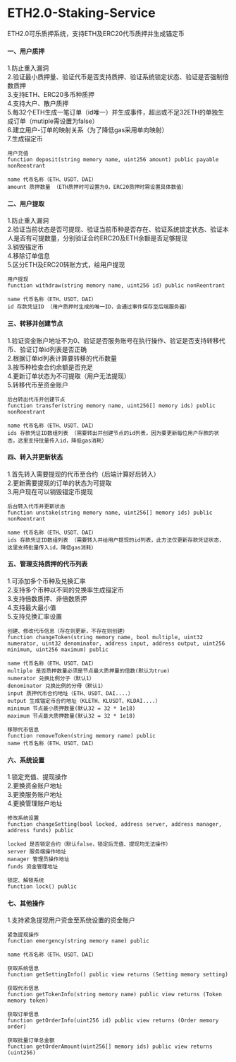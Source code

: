 # ETH2.0-Staking-Service
ETH2.0可乐质押系统，支持ETH及ERC20代币质押并生成锚定币

#### 一、用户质押
1.防止重入漏洞  
2.验证最小质押量、验证代币是否支持质押、验证系统锁定状态、验证是否强制倍数质押  
3.支持ETH、ERC20多币种质押  
4.支持大户、散户质押  
5.每32个ETH生成一笔订单（id唯一）并生成事件，超出或不足32ETH的单独生成订单（mutiple需设置为false）  
6.建立用户-订单的映射关系（为了降低gas采用单向映射）  
7.生成锚定币  
```
用户充值
function deposit(string memory name, uint256 amount) public payable nonReentrant  
  
name 代币名称（ETH、USDT、DAI）  
amount 质押数量 （ETH质押时可设置为0，ERC20质押时需设置具体数值）  
```

#### 二、用户提取
1.防止重入漏洞  
2.验证当前状态是否可提现、验证当前币种是否存在、验证系统锁定状态、验证本人是否有可提数量，分别验证合约ERC20及ETH余额是否足够提现  
3.销毁锚定币  
4.移除订单信息  
5.区分ETH及ERC20转账方式，给用户提现  
```
用户提现
function withdraw(string memory name, uint256 id) public nonReentrant
  
name 代币名称（ETH、USDT、DAI）  
id 存款凭证ID （用户质押时生成的唯一ID，会通过事件保存至后端服务器）  
```

#### 三、转移并创建节点
1.验证资金账户地址不为0、验证是否服务账号在执行操作、验证是否支持转移代币、验证订单id列表是否正确    
2.根据订单id列表计算要转移的代币数量  
3.按币种检查合约余额是否充足  
4.更新订单状态为不可提取（用户无法提现）  
5.转移代币至资金账户  
```
后台转出代币并创建节点
function transfer(string memory name, uint256[] memory ids) public nonReentrant
  
name 代币名称（ETH、USDT、DAI）  
ids 存款凭证ID数组列表 （需要转出并创建节点的id列表，因为要更新每位用户存款的状态，这里支持批量传入id，降低gas消耗）  
```

#### 四、转入并更新状态
1.首先转入需要提现的代币至合约（后端计算好后转入）  
2.更新需要提现的订单的状态为可提取  
3.用户现在可以销毁锚定币提现  
```
后台转入代币并更新状态
function unstake(string memory name, uint256[] memory ids) public nonReentrant 
  
name 代币名称（ETH、USDT、DAI）  
ids 存款凭证ID数组列表 （需要转入并给用户提现的id列表，此方法仅更新存款凭证状态，这里支持批量传入id，降低gas消耗）  
```

#### 五、管理支持质押的代币列表
1.可添加多个币种及兑换汇率  
2.支持多个币种以不同的兑换率生成锚定币  
3.支持倍数质押、非倍数质押  
4.支持最大最小值  
5.支持兑换汇率设置  
```
创建、修改代币信息（存在则更新，不存在则创建）
function changeToken(string memory name, bool multiple, uint32 numerator, uint32 denominator, address input, address output, uint256 minimum, uint256 maximum) public
  
name 代币名称（ETH、USDT、DAI）  
multiple 是否质押数量必须是节点最大质押量的倍数(默认为true)  
numerator 兑换比例分子（默认1）  
denominator 兑换比例的分母（默认1）  
input 质押代币合约地址（ETH、USDT、DAI....）  
output 生成锚定币合约地址（KLETH、KLUSDT、KLDAI....） 
minimum 节点最小质押数量(默认32 = 32 * 1e18)  
maximum 节点最大质押数量(默认32 = 32 * 1e18)  

移除代币信息
function removeToken(string memory name) public
name 代币名称（ETH、USDT、DAI） 
```

#### 六、系统设置
1.锁定充值、提现操作  
2.更换资金账户地址  
3.更换服务账户地址  
4.更换管理账户地址  
```
修改系统设置
function changeSetting(bool locked, address server, address manager, address funds) public 
  
locked 是否锁定合约（默认false，锁定后充值、提现均无法操作）   
server 服务端操作地址  
manager 管理员操作地址  
funds 资金管理地址  

锁定、解锁系统
function lock() public

```

#### 七、其他操作
1.支持紧急提现用户资金至系统设置的资金账户  
```
紧急提现操作  
function emergency(string memory name) public  
  
name 代币名称（ETH、USDT、DAI）     

获取系统信息  
function getSettingInfo() public view returns (Setting memory setting)  

获取代币信息  
function getTokenInfo(string memory name) public view returns (Token memory token)  

获取订单信息  
function getOrderInfo(uint256 id) public view returns (Order memory order)  

获取批量订单总金额  
function getOrderAmount(uint256[] memory ids) public view returns (uint256)  

```

